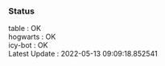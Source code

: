 ### Status


table : OK  
hogwarts : OK  
icy-bot : OK  
Latest Update : 2022-05-13 09:09:18.852541
